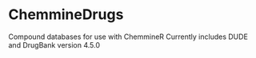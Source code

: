 ChemmineDrugs
=============

Compound databases for use with ChemmineR
Currently includes DUDE and DrugBank version 4.5.0
